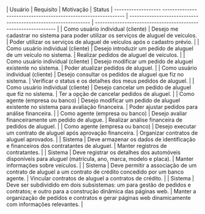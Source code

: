| Usuário            | Requisito                                                      | Motivação                                                      | Status
| -------------------  -------------------------------------------------------------- | -------------------------------------------------------------- | -------------------------------------------------------------- |
| Como usuário individual (cliente) | Desejo me cadastrar no sistema para poder utilizar os serviços de aluguel de veículos. | Poder utilizar os serviços de aluguel de veículos após o cadastro prévio. |
| Como usuário individual (cliente) | Desejo introduzir um pedido de aluguel de um veículo no sistema. | Realizar pedidos de aluguel de veículos. |
| Como usuário individual (cliente) | Desejo modificar um pedido de aluguel existente no sistema. | Poder atualizar pedidos de aluguel. |
| Como usuário individual (cliente) | Desejo consultar os pedidos de aluguel que fiz no sistema. | Verificar o status e os detalhes dos meus pedidos de aluguel. |
| Como usuário individual (cliente) | Desejo cancelar um pedido de aluguel que fiz no sistema. | Ter a opção de cancelar pedidos de aluguel. |
| Como agente (empresa ou banco) | Desejo modificar um pedido de aluguel existente no sistema para avaliação financeira. | Poder ajustar pedidos para análise financeira. |
| Como agente (empresa ou banco) | Desejo avaliar financeiramente um pedido de alugue. | Realizar análise financeira de pedidos de aluguel. |
| Como agente (empresa ou banco) | Desejo executar um contrato de aluguel após aprovação financeira. | Organizar contratos de aluguel aprovados. |
| Sistema             | Deve armazenar os dados de identificação e financeiros dos contratantes de aluguel. | Manter registros de contratantes. |
| Sistema             | Deve registrar os detalhes dos automóveis disponíveis para aluguel (matrícula, ano, marca, modelo e placa). | Manter informações sobre veículos. |
| Sistema             | Deve permitir a associação de um contrato de aluguel a um contrato de crédito concedido por um banco agente. | Vincular contratos de aluguel a contratos de crédito. |
| Sistema             | Deve ser subdividido em dois subsistemas: um para gestão de pedidos e contratos; e outro para a construção dinâmica das páginas web. | Manter a organização de pedidos e contratos e gerar páginas web dinamicamente com informações relevantes. |
